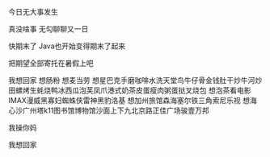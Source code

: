 今日无大事发生

真没啥事 无勾聊聊又一日

快期末了 Java也开始变得期末了起来

把期望全部寄托在暑假上吧

 我想回家 想肠粉 想麦当劳 想星巴克手磨咖啡水洗天堂鸟牛仔骨金钱肚干炒牛河炒田螺烤生蚝烧鸭冰西瓜泡芙凤爪港式奶茶皮蛋瘦肉粥蛋挞叉烧包 想泡茶看电影IMAX漫威黑寡妇蜘蛛侠雷神黑豹洛基 想加州旅馆森海塞尔铁三角索尼乐视 想海心沙广州塔k11图书馆博物馆沙面上下九北京路正佳广场骏壹万邦

我操你妈

我想回家